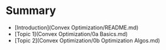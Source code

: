 # Summary

* [Introduction](Convex Optimization/README.md)
* [Topic 1](Convex Optimization/0a Basics.md)
* [Topic 2](Convex Optimization/0b Optimization Algos.md)
